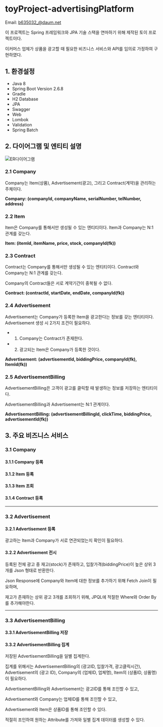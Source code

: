 # toyProject-advertisingPlatform

Email: b635032_@daum.net

이 프로젝트는 Spring 프레임워크와 JPA 기술 스택을 연마하기 위해 제작된 토이 프로젝트이다.

이커머스 업체가 상품을 광고할 때 필요한 비즈니스 서비스와 API를 임의로 가정하여 구현하였다.

## 1. 환경설정
+ Java 8
+ Spring Boot Version 2.6.8
+ Gradle
+ H2 Database
+ JPA
+ Swagger
+ Web
+ Lombok
+ Validation
+ Spring Batch


## 2. 다이어그램 및 엔티티 설명

![ER다이어그램](https://user-images.githubusercontent.com/62477958/174471125-101f7a93-6b06-409d-af4e-be1e4906e662.png)

### 2.1 Company

Company는 Item(상품), Advertisement(광고), 그리고 Contract(계약)을 관리하는 주체이다.

**Company: (companyId, companyName, serialNumber, telNumber, address)**


### 2.2 Item

Item은 Company를 통해서만 생성될 수 있는 엔티티이다. Item과 Company는 N:1 관계를 갖는다.

**Item: (itemId, itemName, price, stock, companyId(fk))**

### 2.3 Contract

Contract는 Company를 통해서만 생성될 수 있는 엔티티이다. Contract와 Company는 N:1 관계를 갖는다.

Company의 Contract들은 서로 계약기간이 중복될 수 없다.

**Contract: (contractId, startDate, endDate, companyId(fk))**

### 2.4 Advertisement

Advertisement는 Company가 등록한 Item을 광고한다는 정보를 갖는 엔티티이다. Advertisement 생성 시 2가지 조건이 필요하다.

+ 1. Company는 Contract가 존재한다.
+ 2. 광고되는 Item은 Company가 등록한 것이다.

**Advertisement: (advertisementId, biddingPrice, companyId(fk), ItemId(fk))**

### 2.5 AdvertisementBilling

AdvertisementBilling은 고객이 광고를 클릭할 때 발생하는 정보를 저장하는 엔티티이다. 

AdvertisementBilling과 Advertisement는 N:1 관계이다.

**AdvertisementBilling: (advertisementBillingId, clickTime, biddingPrice, advertisementId(fk))**

## 3. 주요 비즈니스 서비스

### 3.1 Company

#### 3.1.1 Company 등록

#### 3.1.2 Item 등록

#### 3.1.3 Item 조회

#### 3.1.4 Contract 등록

***

### 3.2 Advertisement

#### 3.2.1 Advertisement 등록

광고하는 Item과 Company가 서로 연관되었는지 확인이 필요하다.

#### 3.2.2 Advertisement 전시

등록된 전체 광고 중 재고(stock)가 존재하고, 입찰가격(biddingPrice)이 높은 상위 3개를 Json 형태로 반환한다.

Json Response에 Company와 Item에 대한 정보를 추가하기 위해 Fetch Join이 필요하며,

재고가 존재하는 상위 광고 3개를 조회하기 위해, JPQL에 적절한 Where와 Order By를 추가해야한다. 

***

### 3.3 AdvertisementBilling

#### 3.3.1 AdvertisementBilling 저장

#### 3.3.2 AdvertisementBilling 집계

저장된 AdvertisementBilling을 일별 집계한다.

집계를 위해서는 AdvertisementBilling의 (광고ID, 입찰가격, 광고클릭시간), Advertisement의 (광고 ID), Company의 (업체ID, 업체명), Item의 (상품ID, 상품명)이 필요하다.

AdvertisementBilling와 Advertisement는 광고ID를 통해 조인할 수 있고,

Advertisement와 Company는 업체ID를 통해 조인할 수 있고,

Advertisement와 Item은 상품ID를 통해 조인할 수 있다.

적절히 조인하여 원하는 Attribute를 가져와 일별 집계 데이터를 생성할 수 있다.





